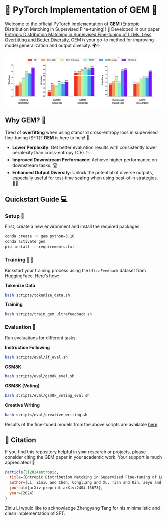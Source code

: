 # 🚀 PyTorch Implementation of GEM 🌟

Welcome to the official PyTorch implementation of **GEM** (Entropic Distribution Matching in Supervised Fine-tuning)! 🎉 Developed in our paper [Entropic Distribution Matching in Supervised Fine-tuning of LLMs: Less Overfitting and Better Diversity](https://arxiv.org/abs/2408.16673), GEM is your go-to method for improving model generalization and output diversity. 🌍✨

<img src='./img/gem_performance.png' width='700'>

## Why GEM? 🤔

Tired of **overfitting** when using standard cross-entropy loss in supervised fine-tuning (SFT)? **GEM** is here to help! 🚀

- **Lower Perplexity**: Get better evaluation results with consistently lower perplexity than cross-entropy (CE). 📉
- **Improved Downstream Performance**: Achieve higher performance on downstream tasks. 🏆
- **Enhanced Output Diversity**: Unlock the potential of diverse outputs, especially useful for test-time scaling when using best-of-n strategies. 🌈💡

## Quickstart Guide 💻

### Setup 🔧

First, create a new environment and install the required packages:

```bash
conda create -n gem python=3.10
conda activate gem
pip install -r requirements.txt
```

### Training 🏋️‍♂️

Kickstart your training process using the `UltraFeedback` dataset from HuggingFace. Here’s how:

**Tokenize Data**

```bash
bash scripts/tokenize_data.sh
```

**Training**

```bash
bash scripts/train_gem_ultrafeedback.sh
```

### Evaluation 🧪

Run evaluations for different tasks:

**Instruction Following**

```bash
bash scripts/eval/if_eval.sh
```

**GSM8K**

```bash 
bash scripts/eval/gsm8k_eval.sh
```

**GSM8K (Voting)**

```bash
bash scripts/eval/gsm8k_voting_eval.sh
```

**Creative Writing**

```bash
bash scripts/eval/creative_writing.sh
```

Results of the fine-tuned models from the above scripts are available [here](result.md).


## 📜 Citation

If you find this repository helpful in your research or projects, please consider citing the GEM paper in your academic work. Your support is much appreciated! 🙌

```bibtex
@article{li2024entropic,
  title={Entropic Distribution Matching in Supervised Fine-tuning of LLMs: Less Overfitting and Better Diversity},
  author={Li, Ziniu and Chen, Congliang and Xu, Tian and Qin, Zeyu and Xiao, Jiancong and Sun, Ruoyu and Luo, Zhi-Quan},
  journal={arXiv preprint arXiv:2408.16673},
  year={2024}
}
```

Ziniu Li would like to acknowledge Zhengyang Tang for his minimalistic and clean implementation of SFT.
